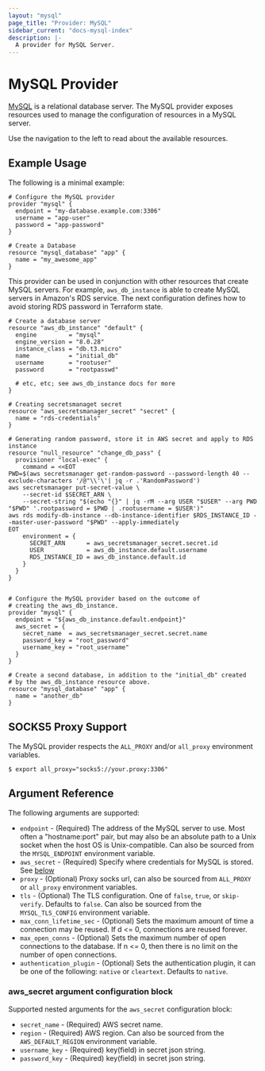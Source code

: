 ```yaml
---
layout: "mysql"
page_title: "Provider: MySQL"
sidebar_current: "docs-mysql-index"
description: |-
  A provider for MySQL Server.
---
```


# MySQL Provider

[MySQL](http://www.mysql.com) is a relational database server. The MySQL
provider exposes resources used to manage the configuration of resources
in a MySQL server.

Use the navigation to the left to read about the available resources.

## Example Usage

The following is a minimal example:

```hcl
# Configure the MySQL provider
provider "mysql" {
  endpoint = "my-database.example.com:3306"
  username = "app-user"
  password = "app-password"
}

# Create a Database
resource "mysql_database" "app" {
  name = "my_awesome_app"
}
```

This provider can be used in conjunction with other resources that create
MySQL servers. For example, ``aws_db_instance`` is able to create MySQL
servers in Amazon's RDS service. The next configuration defines how to avoid storing RDS password in Terraform state.

```hcl
# Create a database server
resource "aws_db_instance" "default" {
  engine         = "mysql"
  engine_version = "8.0.28"
  instance_class = "db.t3.micro"
  name           = "initial_db"
  username       = "rootuser"
  password       = "rootpasswd"

  # etc, etc; see aws_db_instance docs for more
}

# Creating secretsmanaget secret
resource "aws_secretsmanager_secret" "secret" {
  name = "rds-credentials"
}

# Generating random password, store it in AWS secret and apply to RDS instance
resource "null_resource" "change_db_pass" {
  provisioner "local-exec" {
    command = <<EOT
PWD=$(aws secretsmanager get-random-password --password-length 40 --exclude-characters '/@"\\'\'| jq -r .'RandomPassword')
aws secretsmanager put-secret-value \
	--secret-id $SECRET_ARN \
	--secret-string "$(echo "{}" | jq -rM --arg USER "$USER" --arg PWD "$PWD" '.rootpassword = $PWD | .rootusername = $USER')"
aws rds modify-db-instance --db-instance-identifier $RDS_INSTANCE_ID --master-user-password "$PWD" --apply-immediately
EOT
    environment = {
      SECRET_ARN      = aws_secretsmanager_secret.secret.id
      USER            = aws_db_instance.default.username
      RDS_INSTANCE_ID = aws_db_instance.default.id
    }
  }
}


# Configure the MySQL provider based on the outcome of
# creating the aws_db_instance.
provider "mysql" {
  endpoint = "${aws_db_instance.default.endpoint}"
  aws_secret = {
    secret_name  = aws_secretsmanager_secret.secret.name
    password_key = "root_password"
    username_key = "root_username"
  }
}

# Create a second database, in addition to the "initial_db" created
# by the aws_db_instance resource above.
resource "mysql_database" "app" {
  name = "another_db"
}
```

## SOCKS5 Proxy Support

The MySQL provider respects the `ALL_PROXY` and/or `all_proxy` environment variables.

```
$ export all_proxy="socks5://your.proxy:3306"
```

## Argument Reference

The following arguments are supported:

* `endpoint` - (Required) The address of the MySQL server to use. Most often a "hostname:port" pair, but may also be an absolute path to a Unix socket when the host OS is Unix-compatible. Can also be sourced from the `MYSQL_ENDPOINT` environment variable.
* `aws_secret` - (Required) Specify where credentials for MySQL is stored. See [below](#aws_secret-configuration-block)
* `proxy` - (Optional) Proxy socks url, can also be sourced from `ALL_PROXY` or `all_proxy` environment variables.
* `tls` - (Optional) The TLS configuration. One of `false`, `true`, or `skip-verify`. Defaults to `false`. Can also be sourced from the `MYSQL_TLS_CONFIG` environment variable.
* `max_conn_lifetime_sec` - (Optional) Sets the maximum amount of time a connection may be reused. If d <= 0, connections are reused forever.
* `max_open_conns` - (Optional) Sets the maximum number of open connections to the database. If n <= 0, then there is no limit on the number of open connections.
* `authentication_plugin` - (Optional) Sets the authentication plugin, it can be one of the following: `native` or `cleartext`. Defaults to `native`.

### aws_secret argument configuration block

Supported nested arguments for the `aws_secret` configuration block:

* `secret_name` - (Required) AWS secret name. 
* `region` - (Required) AWS region. Can also be sourced from the `AWS_DEFAULT_REGION` environment variable.
* `username_key` - (Required) key(field) in secret json string.
* `password_key` - (Required) key(field) in secret json string.